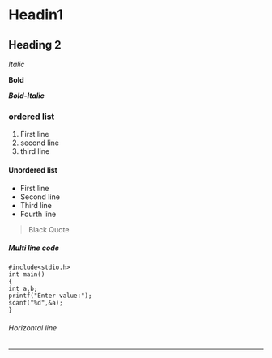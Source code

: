 # Headin1
## Heading 2

*Italic*

**Bold**

***Bold-Italic***

### ordered list
1. First line
2. second line
3. third line

#### Unordered list
+ First line
+ Second line
+ Third line
+ Fourth line

> Black Quote
##### Multi line code
```
#include<stdio.h>
int main()
{
int a,b;
printf("Enter value:");
scanf("%d",&a);
}
```
###### Horizontal line
-----------
